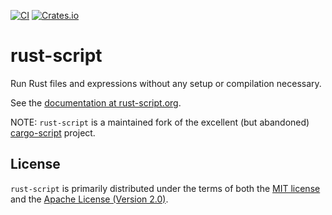 
[![CI](https://github.com/fornwall/rust-script/workflows/CI/badge.svg)](https://github.com/fornwall/rust-script/actions?query=workflow%3ACI)
[![Crates.io](https://img.shields.io/crates/v/rust-script.svg)](https://crates.io/crates/rust-script)

# rust-script

Run Rust files and expressions without any setup or compilation necessary.

See the [documentation at rust-script.org](https://rust-script.org).

NOTE: `rust-script` is a maintained fork of the excellent (but abandoned) [cargo-script](https://github.com/DanielKeep/cargo-script) project.

## License

`rust-script` is primarily distributed under the terms of both the [MIT license](LICENSE-MIT) and the [Apache License (Version 2.0)](LICENSE-APACHE).

